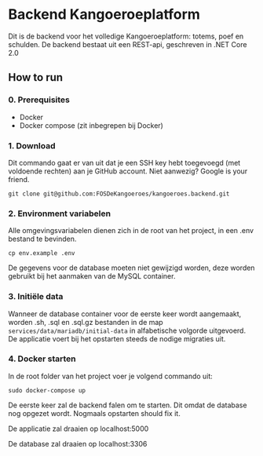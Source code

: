 # Backend Kangoeroeplatform

Dit is de backend voor het volledige Kangoeroeplatform: totems, poef en schulden.
De backend bestaat uit een REST-api, geschreven in .NET Core 2.0

## How to run

### 0. Prerequisites

- Docker
- Docker compose (zit inbegrepen bij Docker)

### 1. Download

Dit commando gaat er van uit dat je een SSH key hebt toegevoegd (met voldoende rechten) aan je GitHub account. Niet aanwezig? Google is your friend.

``` git
git clone git@github.com:FOSDeKangoeroes/kangoeroes.backend.git
```

### 2. Environment variabelen

Alle omgevingsvariabelen dienen zich in de root van het project, in een .env bestand te bevinden.

``` shell
cp env.example .env
```

De gegevens voor de database moeten niet gewijzigd worden, deze worden gebruikt bij het aanmaken van de MySQL container.

### 3. Initiële data

Wanneer de database container voor de eerste keer wordt aangemaakt, worden .sh, .sql en .sql.gz bestanden in de map `services/data/mariadb/initial-data` in alfabetische volgorde uitgevoerd. De applicatie voert bij het opstarten steeds de nodige migraties uit.

### 4. Docker starten

In de root folder van het project voer je volgend commando uit:

``` shell
sudo docker-compose up
```

De eerste keer zal de backend falen om te starten. Dit omdat de database nog opgezet wordt. Nogmaals opstarten should fix it.

De applicatie zal draaien op localhost:5000

De database zal draaien op localhost:3306
